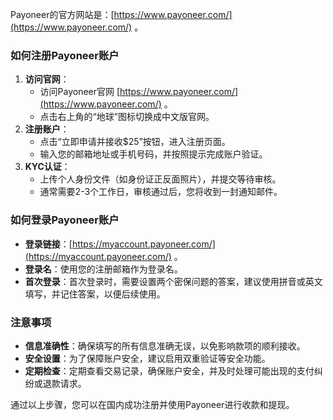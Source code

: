 Payoneer的官方网站是：[https://www.payoneer.com/](https://www.payoneer.com/) 。
### 如何注册Payoneer账户
1. **访问官网**：
    - 访问Payoneer官网 [https://www.payoneer.com/](https://www.payoneer.com/) 。
    - 点击右上角的“地球”图标切换成中文版官网。
2. **注册账户**：
    - 点击“立即申请并接收$25”按钮，进入注册页面。
    - 输入您的邮箱地址或手机号码，并按照提示完成账户验证。
3. **KYC认证**：
    - 上传个人身份文件（如身份证正反面照片），并提交等待审核。
    - 通常需要2-3个工作日，审核通过后，您将收到一封通知邮件。
### 如何登录Payoneer账户
- **登录链接**：[https://myaccount.payoneer.com/](https://myaccount.payoneer.com/) 。
- **登录名**：使用您的注册邮箱作为登录名。
- **首次登录**：首次登录时，需要设置两个密保问题的答案，建议使用拼音或英文填写，并记住答案，以便后续使用。
### 注意事项
- **信息准确性**：确保填写的所有信息准确无误，以免影响款项的顺利接收。
- **安全设置**：为了保障账户安全，建议启用双重验证等安全功能。
- **定期检查**：定期查看交易记录，确保账户安全，并及时处理可能出现的支付纠纷或退款请求。
    
通过以上步骤，您可以在国内成功注册并使用Payoneer进行收款和提现。